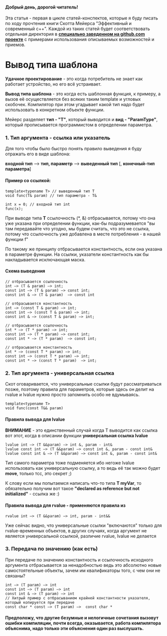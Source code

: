 #### Добрый день, дорогой читатель!

Эта статья - первая в цикле статей-конспектов, которые я буду писать по ходу прочтения книги Скотта Мейерса "Эффективный и современный c++". Каждой из таких статей будет соответствовать отдельная директория в **[специально заведенном на github.com проекте](https://github.com/rozhkovdmitrii/scott-meyers-c-11-14-features)** с примерами использования описываемых возможностей и приемов.

# Вывод типа шаблона

**Удачное проектирование** - это когда потребитель не знает как работает устройство, но его всё устраивает.

**Вывод типа шаблона** - это когда есть шаблонная функция, к примеру, а вызов её осуществляется без всяких таким template и угловых скобочек. Компилятор при этом угадывает какой тип надо будет использовать в конкретном объекте функции.

Мейерс разделяет **тип - "T"**, который выводится и **вид - "ParamType"**, который прописывается программистом в определении параметра.

### 1. Тип аргумента - ссылка или указатель

Для того чтобы было быстро понять правило выведения я буду отражать его в виде шаблона:

**входной тип** —> **тип, параметр** —> **выведенный тип** [, **конечный-тип параметра**]

#### Пример со ссылкой:

    template<typename T> // выведенный тип T
    void func(T& param) // тип параметра - T&
    
    int x = 0; // входной тип int 
    func(x);

При выводе типа **T** ссылочность (*, &) отбрасывается, потому что она уже указана при определении функции, как-бы подразумевается "вы там передавайте что угодно, мы будем считать, что это не ссылка, потому что ссылочность уже добавлена в месте потребления - в нашей функции f"

По такому же принципу отбрасывается константность, если она указана в параметре функции. На ссылки, указатели константность как бы накладывается исключающая маска.

#### Схема выведения

	// отбрасывается ссылочность
	int —> (T & param) —> int;
	const int —> (T & param) —> const int;
	const int & —> (T & param)  —> const int

	// отбрасывается константность
	int —> (const T & param) —> int;
	const int —> (const T & param) —> int;
	const int & —> (const T & param) —> int;

    // отбрасывается ссылочность  
	int * —> (T * param) —> int;
	const int —> (T * param) —> const int;
	const int * —> (T * param)  —> const int;
  
	// отбрасывается константность
	int * —> (const T * param) —> int;
	const int —> (const T * param) —> int;
	const int * —> (const T * param)  —> int;

### 2. Тип аргумента - универсальная ссылка

Скот оговаривается, что универсальные ссылки будут рассматриваться позже, поэтому правила для параметров, которые здесь он делит на rvalue и lvalue нужно просто запомнить особо не вдумываясь.

	template<typename T>
	void func(const T&& param)

#### Правила вывода для lvalue

**ВНИМАНИЕ** - это единственный случай когда T выводится как ссылка вот этот, когда в описании функции **универсальная ссылка lvalue**

	lvalue int —> (T &&param) —> int &, param - int&
	lvalue const int —> (T &&param) —> const int &, param - const int&
	lvalue const int & —> (T &&param) —> const int &, param - const int&

Тип самого параметра тоже подменяется ибо негоже lvalue использовать как универсальную ссылку, а то ведь её так можно будет **move**, только тсс, это секрет ;)

К слову если мы попытаемся написать что-то типа **T myVar**, то обязательно получим вот такое **"declared as reference but not initialized"** - ссылка же :)


#### Правила вывода для rvalue - применяются правила из 

	rvalue int —> (T &&param) —> int, param - int&&

Уже сейчас видно, что универсальные ссылки "включаются" только для rvalue-временных объектов, в других случаях, когда аргумент не является универсальной ссылкой, различие rvalue, lvalue не делается


### 3. Передача по значению (как есть)

При передаче по значению константность и ссылочность исходного аргумента отбрасывается за ненадобностью ведь это абсолютно новые самостоятельные объекты, зачем им квалификаторы того, с чем они не связаны?

	int —> (T param) —> int
	const int —> (T param) —> int
	const int & —> (T param) —> int
	// Хитрый пример с отбрасыванием крайней константности указателя, который копируется при передаче
	const char * const —> (T param) —>  const char *


#### Предположу, что другие безумные и нелогичные сочетания вызовут ошибки компиляции, почти всегда, оказывается, работа компилятора объяснима, надо только эти объяснения один раз выслушать.